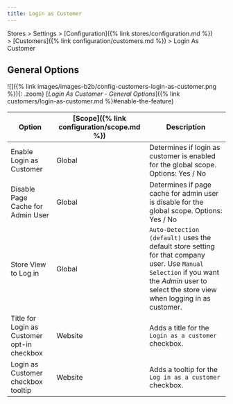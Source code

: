 ```yaml
---
title: Login as Customer
---
```


Stores > Settings > [Configuration]({% link stores/configuration.md %}) > [Customers]({% link configuration/customers.md %}) >  Login As Customer

## General Options

![]({% link images/images-b2b/config-customers-login-as-customer.png %}){: .zoom}
[_Login As Customer - General Options_]({% link customers/login-as-customer.md %}#enable-the-feature)

| Option | [Scope]({% link configuration/scope.md %}) | Description |
|-- | -- | -- |
| Enable Login as Customer | Global | Determines if login as customer is enabled for the global scope. Options: Yes / No |
| Disable Page Cache for Admin User | Global | Determines if page cache for admin user is disable for the global scope. Options: Yes / No |
| Store View to Log in | Global | `Auto-Detection (default)` uses the default store setting for that company user. Use `Manual Selection` if you want the _Admin_ user to select the store view when logging in as customer. |
| Title for Login as Customer opt-in checkbox | Website | Adds a title for the `Login as a customer` checkbox. |
| Login as Customer checkbox tooltip | Website | Adds a tooltip for the `Log in as a customer` checkbox. |
